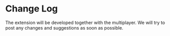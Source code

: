 # Change Log

The extension will be developed together with the multiplayer. We will try to post any changes and suggestions as soon as possible.

